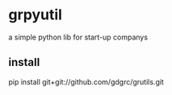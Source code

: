 # grpyutil
a simple python lib for start-up companys

## install 

pip install git+git://github.com/gdgrc/grutils.git
